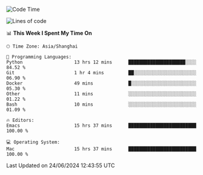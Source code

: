 <!--START_SECTION:waka-->
![Code Time](http://img.shields.io/badge/Code%20Time-2%2C026%20hrs%2020%20mins-blue)

![Lines of code](https://img.shields.io/badge/From%20Hello%20World%20I%27ve%20Written-308.1%20thousand%20lines%20of%20code-blue)

📊 **This Week I Spent My Time On** 

```text
🕑︎ Time Zone: Asia/Shanghai

💬 Programming Languages: 
Python                   13 hrs 12 mins      █████████████████████░░░░   84.52 % 
Git                      1 hr 4 mins         ██░░░░░░░░░░░░░░░░░░░░░░░   06.90 % 
Docker                   49 mins             █░░░░░░░░░░░░░░░░░░░░░░░░   05.30 % 
Other                    11 mins             ░░░░░░░░░░░░░░░░░░░░░░░░░   01.22 % 
Bash                     10 mins             ░░░░░░░░░░░░░░░░░░░░░░░░░   01.09 % 

🔥 Editors: 
Emacs                    15 hrs 37 mins      █████████████████████████   100.00 % 

💻 Operating System: 
Mac                      15 hrs 37 mins      █████████████████████████   100.00 % 
```


 Last Updated on 24/06/2024 12:43:55 UTC
<!--END_SECTION:waka-->
